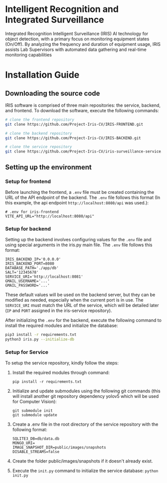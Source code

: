 # Intelligent Recognition and Integrated Surveillance
Integrated Recognition Intelligent Surveillance (IRIS) AI technology for object detection, with a primary focus on monitoring equipment states (On/Off). By analyzing the frequency and duration of equipment usage, IRIS assists Lab Supervisors with automated data gathering and real-time monitoring capabilities

# Installation Guide
## Downloading the source code
IRIS software is comprised of three main repositories: the service, backend, and frontend. To download the software, execute the following commands:

```bash
# clone the frontend repository
git clone https://github.com/Project-Iris-CV/IRIS-FRONTEND.git

# clone the backend repository
git clone https://github.com/Project-Iris-CV/IRIS-BACKEND.git

# clone the service repository
git clone https://github.com/Project-Iris-CV/iris-surveillance-service.git
```

## Setting up the environment
### Setup for frontend
Before launching the frontend, a `.env` file must be created containing the URL of the API endpoint of the backend. The `.env` file follows this format (In this example, the api endpoint `http://localhost:8080/api` was used.):

```
# .env for iris-frontend
VITE_API_URL="http://localhost:8080/api"
```

### Setup for backend
Setting up the backend involves configuring values for the `.env` file and using special arguments in the iris.py main file. The `.env` file follows this format:
```
IRIS_BACKEND_IP='0.0.0.0'
IRIS_BACKEND_PORT=8080
DATABASE_PATH='./app/db'
SALT='12345678'
SERVICE_URI='http://localhost:8081'
GMAIL_USERNAME='...'
GMAIL_PASSWORD='...'
```

These default values will be used on the backend server, but they can be modified as needed, especially when the current port is in use. The `SERVICE_URI` must match the URL of the service, which will be detailed later (`IP` and `PORT` assigned in the iris-service repository).


After initializing the `.env` for the backend, execute the following command to install the required modules and initialize the database:
```bash
pip3 install -r requirements.txt
python3 iris.py --initialize-db
```

### Setup for Service
To setup the service repository, kindly follow the steps:
1. Install the required modules through command:
   ```
   pip install -r requirements.txt
   ```

2. Initialize and update submodules using the following git commands (this will install another git repository dependency yolov5 which will be used for Computer Vision):
   ```
   git submodule init
   git submodule update
   ```
3. Create a .env file in the root directory of the service repository with the following format:
   ```
   SQLITE3_DB=db/data.db
   MONGO_URI=
   IMAGE_SNAPSHOT_DIR=public/images/snapshots
   DISABLE_STREAMS=false
   ```
4. Create the folder public/images/snapshots if it doesn't already exist.
5. Execute the `init.py` command to initialize the service database: `python init.py`
